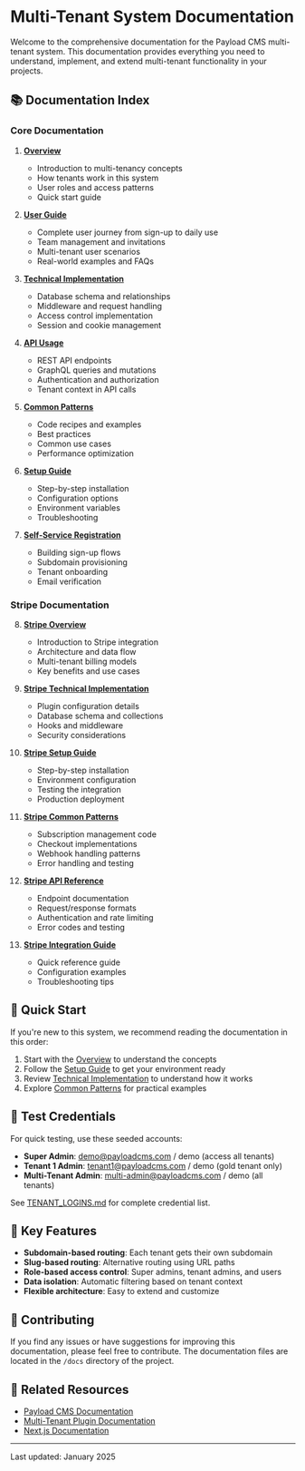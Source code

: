 # Multi-Tenant System Documentation

Welcome to the comprehensive documentation for the Payload CMS multi-tenant system. This documentation provides everything you need to understand, implement, and extend multi-tenant functionality in your projects.

## 📚 Documentation Index

### Core Documentation

1. **[Overview](./TENANTS-OVERVIEW.md)**
   - Introduction to multi-tenancy concepts
   - How tenants work in this system
   - User roles and access patterns
   - Quick start guide

2. **[User Guide](./TENANTS-USER-GUIDE.md)**
   - Complete user journey from sign-up to daily use
   - Team management and invitations
   - Multi-tenant user scenarios
   - Real-world examples and FAQs

3. **[Technical Implementation](./TENANTS-TECHNICAL.md)**
   - Database schema and relationships
   - Middleware and request handling
   - Access control implementation
   - Session and cookie management

4. **[API Usage](./TENANTS-API.md)**
   - REST API endpoints
   - GraphQL queries and mutations
   - Authentication and authorization
   - Tenant context in API calls

5. **[Common Patterns](./TENANTS-PATTERNS.md)**
   - Code recipes and examples
   - Best practices
   - Common use cases
   - Performance optimization

6. **[Setup Guide](./TENANTS-SETUP.md)**
   - Step-by-step installation
   - Configuration options
   - Environment variables
   - Troubleshooting

7. **[Self-Service Registration](./TENANTS-SELF-SERVICE.md)**
   - Building sign-up flows
   - Subdomain provisioning
   - Tenant onboarding
   - Email verification

### Stripe Documentation

8. **[Stripe Overview](./STRIPE-OVERVIEW.md)**
   - Introduction to Stripe integration
   - Architecture and data flow
   - Multi-tenant billing models
   - Key benefits and use cases

9. **[Stripe Technical Implementation](./STRIPE-TECHNICAL.md)**
   - Plugin configuration details
   - Database schema and collections
   - Hooks and middleware
   - Security considerations

10. **[Stripe Setup Guide](./STRIPE-SETUP.md)**
    - Step-by-step installation
    - Environment configuration
    - Testing the integration
    - Production deployment

11. **[Stripe Common Patterns](./STRIPE-PATTERNS.md)**
    - Subscription management code
    - Checkout implementations
    - Webhook handling patterns
    - Error handling and testing

12. **[Stripe API Reference](./STRIPE-API.md)**
    - Endpoint documentation
    - Request/response formats
    - Authentication and rate limiting
    - Error codes and testing

13. **[Stripe Integration Guide](./STRIPE-INTEGRATION.md)**
    - Quick reference guide
    - Configuration examples
    - Troubleshooting tips

## 🚀 Quick Start

If you're new to this system, we recommend reading the documentation in this order:

1. Start with the [Overview](./TENANTS-OVERVIEW.md) to understand the concepts
2. Follow the [Setup Guide](./TENANTS-SETUP.md) to get your environment ready
3. Review [Technical Implementation](./TENANTS-TECHNICAL.md) to understand how it works
4. Explore [Common Patterns](./TENANTS-PATTERNS.md) for practical examples

## 🔑 Test Credentials

For quick testing, use these seeded accounts:

- **Super Admin**: demo@payloadcms.com / demo (access all tenants)
- **Tenant 1 Admin**: tenant1@payloadcms.com / demo (gold tenant only)
- **Multi-Tenant Admin**: multi-admin@payloadcms.com / demo (all tenants)

See [TENANT_LOGINS.md](../TENANT_LOGINS.md) for complete credential list.

## 🔧 Key Features

- **Subdomain-based routing**: Each tenant gets their own subdomain
- **Slug-based routing**: Alternative routing using URL paths
- **Role-based access control**: Super admins, tenant admins, and users
- **Data isolation**: Automatic filtering based on tenant context
- **Flexible architecture**: Easy to extend and customize

## 📝 Contributing

If you find any issues or have suggestions for improving this documentation, please feel free to contribute. The documentation files are located in the `/docs` directory of the project.

## 🔗 Related Resources

- [Payload CMS Documentation](https://payloadcms.com/docs)
- [Multi-Tenant Plugin Documentation](https://github.com/payloadcms/plugin-multi-tenant)
- [Next.js Documentation](https://nextjs.org/docs)

---

Last updated: January 2025

